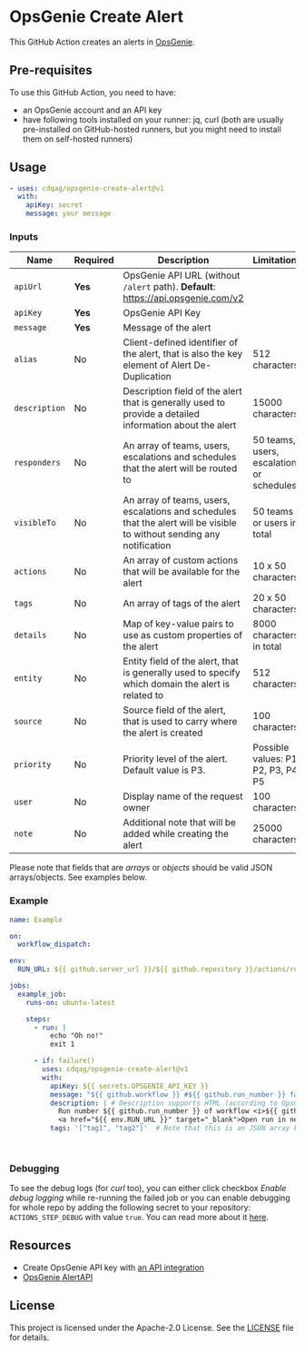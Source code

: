 # OpsGenie Create Alert

This GitHub Action creates an alerts in [OpsGenie](https://www.atlassian.com/software/opsgenie).

## Pre-requisites

To use this GitHub Action, you need to have:

* an OpsGenie account and an API key
* have following tools installed on your runner: jq, curl (both are usually pre-installed on GitHub-hosted runners, but you might need to install them on self-hosted runners)

## Usage

```yaml
- uses: cdqag/opsgenie-create-alert@v1
  with:
    apiKey: secret
    message: your message
```

### Inputs

| Name          | Required | Description                                                                                                            | Limitations                               |
|---------------|----------|------------------------------------------------------------------------------------------------------------------------|-------------------------------------------|
| `apiUrl`      | **Yes**  | OpsGenie API URL (without `/alert` path). **Default**: https://api.opsgenie.com/v2                                     |                                           |
| `apiKey`      | **Yes**  | OpsGenie API Key                                                                                                       |                                           |
| `message`     | **Yes**  | Message of the alert                                                                                                   |                                           |
| `alias`       | No       | Client-defined identifier of the alert, that is also the key element of Alert De-Duplication                           | 512 characters                            |
| `description` | No       | Description field of the alert that is generally used to provide a detailed information about the alert                | 15000 characters                          |
| `responders`  | No       | An array of teams, users, escalations and schedules that the alert will be routed to                                   | 50 teams, users, escalations or schedules |
| `visibleTo`   | No       | An array of teams, users, escalations and schedules that the alert will be visible to without sending any notification | 50 teams or users in total                |
| `actions`     | No       | An array of custom actions that will be available for the alert                                                        | 10 x 50 characters                        |
| `tags`        | No       | An array of tags of the alert                                                                                          | 20 x 50 characters                        |
| `details`     | No       | Map of key-value pairs to use as custom properties of the alert                                                        | 8000 characters in total                  |
| `entity`      | No       | Entity field of the alert, that is generally used to specify which domain the alert is related to                      | 512 characters                            |
| `source`      | No       | Source field of the alert, that is used to carry where the alert is created                                            | 100 characters                            |
| `priority`    | No       | Priority level of the alert. Default value is P3.                                                                      | Possible values: P1, P2, P3, P4, P5       |
| `user`        | No       | Display name of the request owner                                                                                      | 100 characters                            |
| `note`        | No       | Additional note that will be added while creating the alert                                                            | 25000 characters                          |

Please note that fields that are _arrays_ or _objects_ should be valid JSON arrays/objects. See examples below.

### Example

```yaml
name: Example

on:
  workflow_dispatch:

env:
  RUN_URL: ${{ github.server_url }}/${{ github.repository }}/actions/runs/${{ github.run_id }}

jobs:
  example_job:
    runs-on: ubuntu-latest

    steps:
      - run: |
          echo "Oh no!"
          exit 1

      - if: failure()
        uses: cdqag/opsgenie-create-alert@v1
        with:
          apiKey: ${{ secrets.OPSGENIE_API_KEY }}
          message: "${{ github.workflow }} #${{ github.run_number }} failed"
          description: | # Description supports HTML (according to OpsGenie specs)
            Run number ${{ github.run_number }} of workflow <i>${{ github.workflow }}</i> has failed!<br>
            <a href="${{ env.RUN_URL }}" target="_blank">Open run in new window</a>  
          tags: '["tag1", "tag2"]'  # Note that this is an JSON array but between apostophes. You can use doublequotes, but you will need to do the escaping.
          
 
```

### Debugging

To see the debug logs (for _curl_ too), you can either click checkbox _Enable debug logging_ while re-running the failed job
or you can enable debugging for whole repo by adding the following secret to your repository: `ACTIONS_STEP_DEBUG` with value `true`.
You can read more about it [here](https://docs.github.com/en/actions/monitoring-and-troubleshooting-workflows/troubleshooting-workflows/enabling-debug-logging#enabling-step-debug-logging).

## Resources

* Create OpsGenie API key with [an API integration](https://support.atlassian.com/opsgenie/docs/create-a-default-api-integration/)
* [OpsGenie AlertAPI](https://docs.opsgenie.com/docs/alert-api#create-alert)

## License

This project is licensed under the Apache-2.0 License. See the [LICENSE](LICENSE) file for details.
